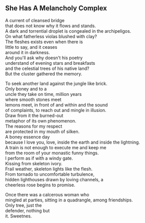 She Has A Melancholy Complex
----------------------------
A current of cleansed bridge  
that does not know why it flows and stands.  
A dark and torrential droplet is congealed in the archipeligos.  
On what fatherless violas blushed with clay?  
The fleshes exists even when there is  
little to say, and it ceases  
around it in darkness.  
And you'll ask why doesn't his poetry  
understand of evening stars and breakfasts  
and the celestial trees of his native land?  
But the cluster gathered the memory.  
  
To seek another land against the jungle like brick.  
Only boney and to a  
uncle they take on time, million years  
where smooth stones meet  
lemons meet, in front of and within and the sound  
of complaints, to reach out and mingle in illusion.  
Draw from it the burned-out  
metaphor of its own phenomenon.  
The reasons for my respect  
are protected in my mouth of silken.  
A boney essence day  
because I love you, love, inside the earth and inside the lightning.  
A train is not enough to execute me and keep me  
from the room of your monastic funny things.  
I perform as if with a windy gate.  
Kissing from skeleton ivory.  
Frail weather, skeleton lights like the flesh.  
From tornado to uncomfortable turbulence,  
hidden lighthouses drawn by loving channels, a  
cheerless rose begins to promise.  
  
Once there was a calcerous woman who  
mingled at parties, sitting in a quadrangle, among friendships.  
Only tree, just the  
defender, nothing but  
it. Sweetnes.  
